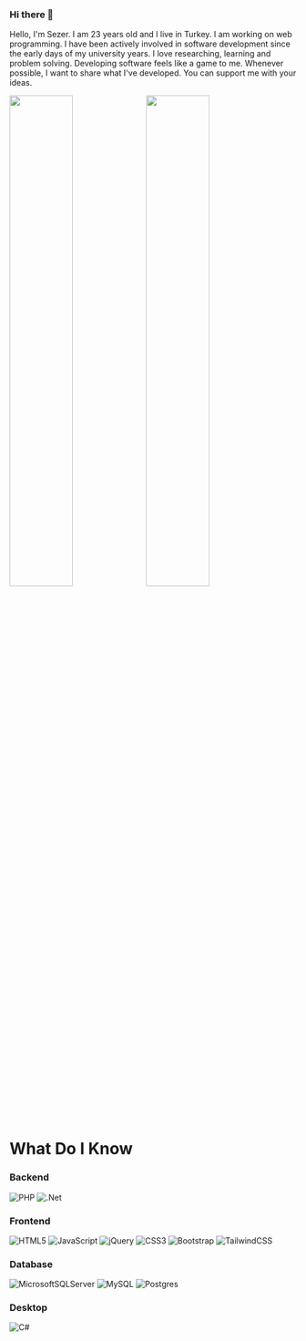 ### Hi there 👋

Hello, I'm Sezer. I am 23 years old and I live in Turkey. I am working on web programming. I have been actively involved in software development since the early days of my university years. I love researching, learning and problem solving. Developing software feels like a game to me. Whenever possible, I want to share what I've developed. You can support me with your ideas.

<img align="left" width="47%" src="https://github-readme-stats.vercel.app/api?username=sezercankaynar&theme=radical&show_icons=true" />

<img align="left" width="47%" src="https://github-readme-stats.vercel.app/api/top-langs/?username=sezercankaynar&layout=compact" />
<br /><br /><br /><br /><br /><br /><br /><br /><br /><br />

# What Do I Know
### Backend
![PHP](https://img.shields.io/badge/php-%23777BB4.svg?style=for-the-badge&logo=php&logoColor=white)
![.Net](https://img.shields.io/badge/.NET-5C2D91?style=for-the-badge&logo=.net&logoColor=white)

### Frontend
![HTML5](https://img.shields.io/badge/html5-%23E34F26.svg?style=for-the-badge&logo=html5&logoColor=white)
![JavaScript](https://img.shields.io/badge/javascript-%23323330.svg?style=for-the-badge&logo=javascript&logoColor=%23F7DF1E)
![jQuery](https://img.shields.io/badge/jquery-%230769AD.svg?style=for-the-badge&logo=jquery&logoColor=white)
![CSS3](https://img.shields.io/badge/css3-%231572B6.svg?style=for-the-badge&logo=css3&logoColor=white)
![Bootstrap](https://img.shields.io/badge/bootstrap-%23563D7C.svg?style=for-the-badge&logo=bootstrap&logoColor=white)
![TailwindCSS](https://img.shields.io/badge/tailwindcss-%2338B2AC.svg?style=for-the-badge&logo=tailwind-css&logoColor=white)

### Database
![MicrosoftSQLServer](https://img.shields.io/badge/Microsoft%20SQL%20Sever-CC2927?style=for-the-badge&logo=microsoft%20sql%20server&logoColor=white)
![MySQL](https://img.shields.io/badge/mysql-%2300f.svg?style=for-the-badge&logo=mysql&logoColor=white)
![Postgres](https://img.shields.io/badge/postgres-%23316192.svg?style=for-the-badge&logo=postgresql&logoColor=white)

### Desktop
![C#](https://img.shields.io/badge/c%23-%23239120.svg?style=for-the-badge&logo=c-sharp&logoColor=white)
